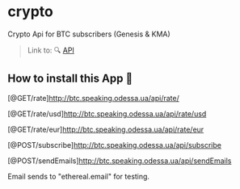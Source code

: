 # crypto
Crypto Api for BTC subscribers (Genesis &amp; KMA)


> Link to: 🔍 [API]([http://rss-reader.speaking.odessa.ua](http://btc.speaking.odessa.ua/api/))

## How to install this App  🚀

[@GET/rate]http://btc.speaking.odessa.ua/api/rate/

[@GET/rate/usd]http://btc.speaking.odessa.ua/api/rate/usd

[@GET/rate/eur]http://btc.speaking.odessa.ua/api/rate/eur

[@POST/subscribe]http://btc.speaking.odessa.ua/api/subscribe

[@POST/sendEmails]http://btc.speaking.odessa.ua/api/sendEmails


Email sends to "ethereal.email" for testing.
